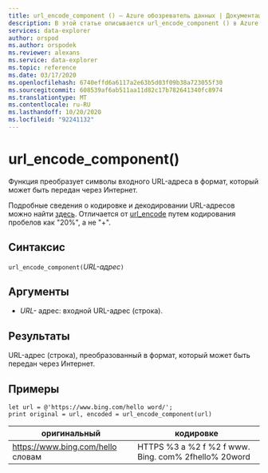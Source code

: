 ```yaml
---
title: url_encode_component () — Azure обозреватель данных | Документация Майкрософт
description: В этой статье описывается url_encode_component () в Azure обозреватель данных.
services: data-explorer
author: orspod
ms.author: orspodek
ms.reviewer: alexans
ms.service: data-explorer
ms.topic: reference
ms.date: 03/17/2020
ms.openlocfilehash: 6740effd6a6117a2e63b5d03f09b38a723055f30
ms.sourcegitcommit: 608539af6ab511aa11d82c17b782641340fc8974
ms.translationtype: MT
ms.contentlocale: ru-RU
ms.lasthandoff: 10/20/2020
ms.locfileid: "92241132"
---
```

# <a name="url_encode_component"></a>url_encode_component()

Функция преобразует символы входного URL-адреса в формат, который может быть передан через Интернет. 

Подробные сведения о кодировке и декодировании URL-адресов можно найти [здесь](https://en.wikipedia.org/wiki/Percent-encoding).
Отличается от [url_encode](./urlencodefunction.md) путем кодирования пробелов как "20%", а не "+".

## <a name="syntax"></a>Синтаксис

`url_encode_component(`*URL-адрес*`)`

## <a name="arguments"></a>Аргументы

* *URL-* адрес: входной URL-адрес (строка).  

## <a name="returns"></a>Результаты

URL-адрес (строка), преобразованный в формат, который может быть передан через Интернет.

## <a name="examples"></a>Примеры

```kusto
let url = @'https://www.bing.com/hello word/';
print original = url, encoded = url_encode_component(url)
```

|оригинальный|кодировке|
|---|---|
|https://www.bing.com/hello словам|HTTPS %3 a %2 f %2 f www. Bing. com% 2fhello% 20word|


 
